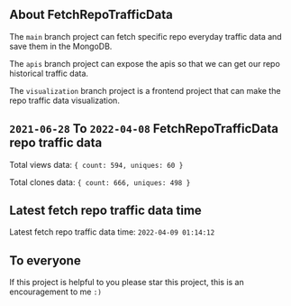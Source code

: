 ## About FetchRepoTrafficData

The `main` branch project can fetch specific repo everyday traffic data and save them in the MongoDB.

The `apis` branch project can expose the apis so that we can get our repo historical traffic data.

The `visualization` branch project is a frontend project that can make the repo traffic data visualization.

## `2021-06-28` To `2022-04-08` FetchRepoTrafficData repo traffic data

Total views data: `{ count: 594, uniques: 60 }`

Total clones data: `{ count: 666, uniques: 498 }`

## Latest fetch repo traffic data time

Latest fetch repo traffic data time: `2022-04-09 01:14:12`

## To everyone

If this project is helpful to you please star this project, this is an encouragement to me `:)`



